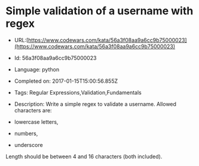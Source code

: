 # Simple validation of a username with regex

 - URL:[https://www.codewars.com/kata/56a3f08aa9a6cc9b75000023](https://www.codewars.com/kata/56a3f08aa9a6cc9b75000023)
 - Id: 56a3f08aa9a6cc9b75000023
 - Language: python
 - Completed on: 2017-01-15T15:00:56.855Z
 - Tags: Regular Expressions,Validation,Fundamentals
 - Description:
Write a simple regex to validate a username. Allowed characters are:

- lowercase letters,
- numbers,
- underscore

Length should be between 4 and 16 characters (both included).
